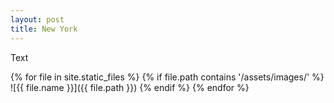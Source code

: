 ```yaml
---
layout: post
title: New York
---
```


Text

<!-- ![alt text](/assets/images/000045160004.jpg) -->

<!-- Note to self: use '/' at start of reference to indicate root, exclude to indicate relative path -->

{% for file in site.static_files %}
{% if file.path contains '/assets/images/' %}
![{{ file.name }}]({{ file.path }})
{% endif %}
{% endfor %}

<!-- <img src="{{ image.path }}" alt=""> -->
<!-- ![{ file.name }]({ site.baseurl }{ file.path }) -->